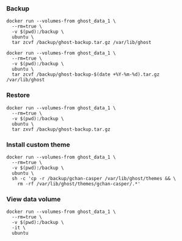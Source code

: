 ### Backup
```shell
docker run --volumes-from ghost_data_1 \
  --rm=true \
  -v $(pwd):/backup \
  ubuntu \
  tar zcvf /backup/ghost-backup.tar.gz /var/lib/ghost
```

```shell
docker run --volumes-from ghost_data_1 \
  --rm=true \
  -v $(pwd):/backup \
  ubuntu \
  tar zcvf /backup/ghost-backup-$(date +%Y-%m-%d).tar.gz /var/lib/ghost
```

### Restore
```shell
docker run --volumes-from ghost_data_1 \
  --rm=true \
  -v $(pwd):/backup \
  ubuntu \
  tar zxvf /backup/ghost-backup.tar.gz
```

### Install custom theme
```shell
docker run --volumes-from ghost_data_1 \
  --rm=true \
  -v $(pwd):/backup \
  ubuntu \
  sh -c 'cp -r /backup/gchan-casper /var/lib/ghost/themes && \
    rm -rf /var/lib/ghost/themes/gchan-casper/.*'
```

### View data volume
```shell
docker run --volumes-from ghost_data_1 \
  --rm=true \
  -v $(pwd):/backup \
  -it \
  ubuntu
```
